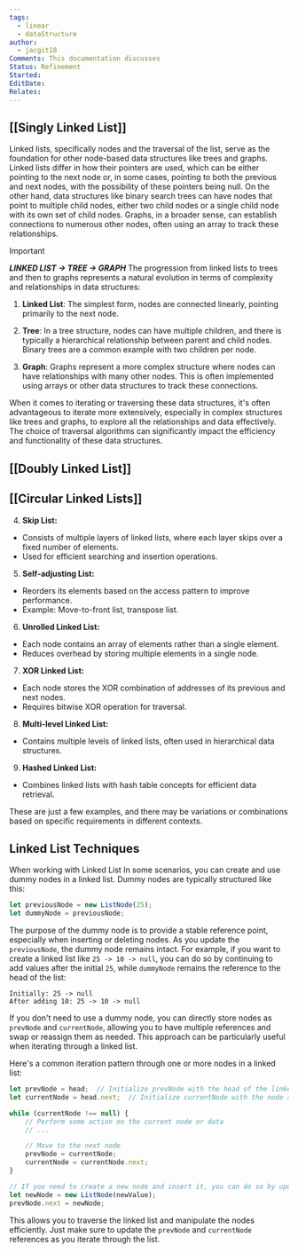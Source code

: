 ```yaml
---
tags:
  - linear
  - dataStructure
author:
  - jacgit18
Comments: This documentation discusses
Status: Refinement
Started: 
EditDate: 
Relates:
---
```

## [[Singly Linked List]]

Linked lists, specifically nodes and the traversal of the list, serve as the foundation for other node-based data structures like trees and graphs. Linked lists differ in how their pointers are used, which can be either pointing to the next node or, in some cases, pointing to both the previous and next nodes, with the possibility of these pointers being null. On the other hand, data structures like binary search trees can have nodes that point to multiple child nodes, either two child nodes or a single child node with its own set of child nodes. Graphs, in a broader sense, can establish connections to numerous other nodes, often using an array to track these relationships.
>[!important] 
>***LINKED LIST -> TREE -> GRAPH***
>The progression from linked lists to trees and then to graphs represents a natural evolution in terms of complexity and relationships in data structures:

1. **Linked List**: The simplest form, nodes are connected linearly, pointing primarily to the next node.

2. **Tree**: In a tree structure, nodes can have multiple children, and there is typically a hierarchical relationship between parent and child nodes. Binary trees are a common example with two children per node.

3. **Graph**: Graphs represent a more complex structure where nodes can have relationships with many other nodes. This is often implemented using arrays or other data structures to track these connections.

When it comes to iterating or traversing these data structures, it's often advantageous to iterate more extensively, especially in complex structures like trees and graphs, to explore all the relationships and data effectively. The choice of traversal algorithms can significantly impact the efficiency and functionality of these data structures.


## [[Doubly Linked List]]

## [[Circular Linked Lists]]



4. **Skip List:**  
- Consists of multiple layers of linked lists, where each layer skips over a fixed number of elements.  
- Used for efficient searching and insertion operations.  
  
5. **Self-adjusting List:**  
- Reorders its elements based on the access pattern to improve performance.  
- Example: Move-to-front list, transpose list.  
  
6. **Unrolled Linked List:**  
- Each node contains an array of elements rather than a single element.  
- Reduces overhead by storing multiple elements in a single node.  
  
7. **XOR Linked List:**  
- Each node stores the XOR combination of addresses of its previous and next nodes.  
- Requires bitwise XOR operation for traversal.  
  
8. **Multi-level Linked List:**  
- Contains multiple levels of linked lists, often used in hierarchical data structures.  
  
9. **Hashed Linked List:**  
- Combines linked lists with hash table concepts for efficient data retrieval.  
  
These are just a few examples, and there may be variations or combinations based on specific requirements in different contexts.




## Linked List Techniques


When working with Linked List In some scenarios, you can create and use dummy nodes in a linked list. Dummy nodes are typically structured like this:

```JavaScript
let previousNode = new ListNode(25);
let dummyNode = previousNode;
```

The purpose of the dummy node is to provide a stable reference point, especially when inserting or deleting nodes. As you update the `previousNode`, the dummy node remains intact. For example, if you want to create a linked list like `25 -> 10 -> null`, you can do so by continuing to add values after the initial `25`, while `dummyNode` remains the reference to the head of the list:

```plaintext
Initially: 25 -> null
After adding 10: 25 -> 10 -> null
```

If you don't need to use a dummy node, you can directly store nodes as `prevNode` and `currentNode`, allowing you to have multiple references and swap or reassign them as needed. This approach can be particularly useful when iterating through a linked list.

Here's a common iteration pattern through one or more nodes in a linked list:

```JavaScript
let prevNode = head;  // Initialize prevNode with the head of the linked list
let currentNode = head.next;  // Initialize currentNode with the node after the head

while (currentNode !== null) {
    // Perform some action on the current node or data
    // ...

    // Move to the next node
    prevNode = currentNode;
    currentNode = currentNode.next;
}

// If you need to create a new node and insert it, you can do so by updating prevNode.next:
let newNode = new ListNode(newValue);
prevNode.next = newNode;
```

This allows you to traverse the linked list and manipulate the nodes efficiently. Just make sure to update the `prevNode` and `currentNode` references as you iterate through the list.


